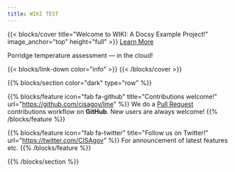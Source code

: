 ```yaml
---
title: WIKI TEST
---
```

{{< blocks/cover title="Welcome to WIKI: A Docsy Example Project!" image_anchor="top" height="full" >}}
<a class="btn btn-lg btn-primary me-3 mb-4" href="/docs/">
  Learn More <i class="fas fa-arrow-alt-circle-right ms-2"></i>
</a>
<p class="lead mt-5">Porridge temperature assessment &mdash; in the cloud!</p>
{{< blocks/link-down color="info" >}}
{{< /blocks/cover >}}



{{% blocks/section color="dark" type="row" %}}


{{% blocks/feature icon="fab fa-github" title="Contributions welcome!" url="https://github.com/cisagov/lme" %}}
We do a [Pull Request](https://github.com/cisagov/lme/pulls) contributions workflow on **GitHub**. New users are always welcome!
{{% /blocks/feature %}}


{{% blocks/feature icon="fab fa-twitter" title="Follow us on Twitter!" url="https://twitter.com/CISAgov" %}}
For announcement of latest features etc.
{{% /blocks/feature %}}


{{% /blocks/section %}}

